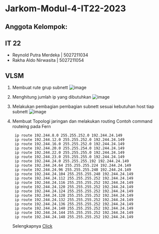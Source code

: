 # Jarkom-Modul-4-IT22-2023

## Anggota Kelompok:
## IT 22
-   Reynold Putra Merdeka | 5027211034
-   Rakha Aldo Nirwasita  | 5027211054


## VLSM

1. Membuat rute grup subnett
  ![image](https://github.com/reynoldgithub/Jarkom-Modul-4-IT22-2023/assets/104211684/b26d049a-b7d7-447e-9b9a-3f54a01418e1)

2. Menghitung jumlah ip yang dibutuhkan
  ![image](https://github.com/reynoldgithub/Jarkom-Modul-4-IT22-2023/assets/104211684/1d8f341f-c251-4988-a39a-497991d8e6a8)

3. Melakukan pembagian pembagian subnett sesuai kebutuhan host tiap subnett
   ![image](https://github.com/reynoldgithub/Jarkom-Modul-4-IT22-2023/assets/104211684/bd0651b1-f686-429c-9ddb-ba56a9593af4)
   
4. Membuat Topologi jaringan dan melakukan routing
   Contoh command routeing pada Fern
   ```
    ip route 192.244.8.0 255.255.252.0 192.244.24.149
    ip route 192.244.12.0 255.255.252.0 192.244.24.149
    ip route 192.244.16.0 255.255.252.0 192.244.24.149
    ip route 192.244.20.0 255.255.254.0 192.244.24.149
    ip route 192.244.22.0 255.255.255.0 192.244.24.149
    ip route 192.244.23.0 255.255.255.0 192.244.24.149
    ip route 192.244.24.0 255.255.255.192 192.244.24.149
    ip route 192.244.24.64 255.255.255.224 192.244.24.149
    ip route 192.244.24.96 255.255.255.248 192.244.24.149
    ip route 192.244.24.104 255.255.255.248 192.244.24.149
    ip route 192.244.24.112 255.255.255.252 192.244.24.149
    ip route 192.244.24.116 255.255.255.252 192.244.24.149
    ip route 192.244.24.120 255.255.255.252 192.244.24.149
    ip route 192.244.24.124 255.255.255.252 192.244.24.149
    ip route 192.244.24.128 255.255.255.252 192.244.24.149
    ip route 192.244.24.132 255.255.255.252 192.244.24.149
    ip route 192.244.24.136 255.255.255.252 192.244.24.149
    ip route 192.244.24.140 255.255.255.252 192.244.24.149
    ip route 192.244.24.144 255.255.255.252 192.244.24.149
    ip route 192.244.24.148 255.255.255.252 192.244.24.149
   ```
   Selengkapnya
   <a href="https://docs.google.com/spreadsheets/d/1kyZ1wHNoQ-kZikkIvu2Wz4ROqxLT2RG0PyhnBKn10MU/edit#gid=671499381">Click</a>
